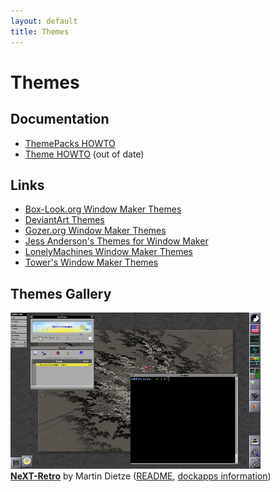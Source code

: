 ```yaml
---
layout: default
title: Themes
---
```


Themes
======

Documentation
-------------

*   [ThemePacks HOWTO](themepacks.html)
*   [Theme HOWTO](theme-HOWTO.html) (out of date)

Links
-----

* [Box-Look.org Window Maker Themes](https://www.box-look.org/browse/cat/144/ord/latest/)
* [DeviantArt Themes](https://www.deviantart.com/customization/skins/themes/windowmaker/)
* [Gozer.org Window Maker Themes](http://www.gozer.org/window_maker/themes/)
* [Jess Anderson's Themes for Window Maker](http://www.jessanderson.org/wmthemes/)
* [LonelyMachines Window Maker Themes](http://lonelymachines.org/windowmaker-themes/)
* [Tower's Window Maker Themes](http://www.cs.mun.ca/~gstarkes/wmaker/themes/)

Themes Gallery
--------------

[![NeXT-Retro](screenshots/thumb_NeXT-Retro.png)](screenshots/NeXT-Retro.png)  
**[NeXT-Retro](Themes/NeXT-Retro.tar.gz)** by Martin Dietze ([README](Themes/NeXT-Retro_README.txt), [dockapps information](Themes/NeXT-Retro_dockapps.txt))
